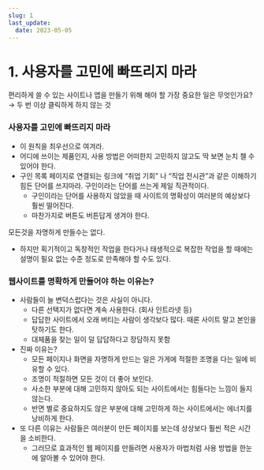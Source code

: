 ```yaml
---
slug: 1
last_update:
  date: 2023-05-05
---
```


# 1. 사용자를 고민에 빠뜨리지 마라

편리하게 쓸 수 있는 사이트나 앱을 만들기 위해 해야 할 가장 중요한 일은 무엇인가요? → 두 번 이상 클릭하게 하지 않는 것

### 사용자를 고민에 빠뜨리지 마라

- 이 원칙을 최우선으로 여겨라.
- 어디에 쓰이는 제품인지, 사용 방법은 어떠한지 고민하지 않고도 딱 보면 눈치 챌 수 있어야 한다.
- 구인 목록 페이지로 연결되는 링크에 “취업 기회” 나 “직업 전시관”과 같은 이해하기 힘든 단어를 쓰지마라. 구인이라는 단어를 쓰는게 제일 직관적이다.
    - 구인이라는 단어를 사용하지 않았을 때 사이트의 명확성이 여러분의 예상보다 훨씬 떨어진다.
    - 마찬가지로 버튼도 버튼답게 생겨야 한다.

모든것을 자명하게 만들수는 없다.

- 하지만 획기적이고 독창적인 작업을 한다거나 태생적으로 복잡한 작업을 할 때에는 설명이 필요 없는 수준 정도로 만족해야 할 수도 있다.

### 웹사이트를 명확하게 만들어야 하는 이유는?

- 사람들이 늘 변덕스럽다는 것은 사실이 아니다.
    - 다른 선택지가 없다면 계속 사용한다. (회사 인트라넷 등)
    - 답답한 사이트에서 오래 버티는 사람이 생각보다 많다. 때론 사이트 말고 본인을 탓하기도 한다.
    - 대체품을 찾는 일이 덜 답답하다고 장담하지 못함
- 진짜 이유는?
    - 모든 페이지나 화면을 자명하게 만드는 일은 가게에 적절한 조명을 다는 일에 비유할 수 있다.
    - 조명이 적절하면 모든 것이 더 좋아 보인다.
    - 사소한 부분에 대해 고민하지 않아도 되는 사이트에서는 힘들다는 느낌이 들지 않는다.
    - 반면 별로 중요하지도 않은 부분에 대해 고민하게 하는 사이트에서는 에너지를 낭비하게 한다.
- 또 다른 이유는 사람들은 여러분이 만든 페이지를 보는데 상상보다 훨씬 적은 시간을 소비한다.
    - 그러므로 효과적인 웹 페이지를 만들려면 사용자가 마법처럼 사용 방법을 한눈에 알아볼 수 있어야 한다.
